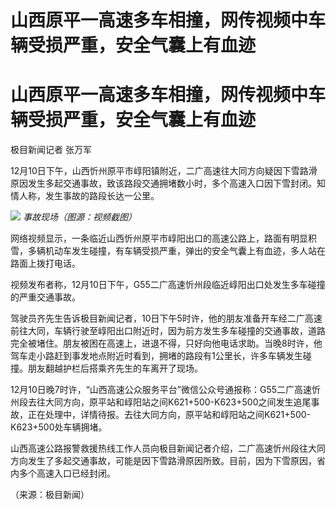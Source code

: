 # 山西原平一高速多车相撞，网传视频中车辆受损严重，安全气囊上有血迹

# 山西原平一高速多车相撞，网传视频中车辆受损严重，安全气囊上有血迹

极目新闻记者 张万军

12月10日下午，山西忻州原平市崞阳镇附近，二广高速往大同方向疑因下雪路滑原因发生多起交通事故，致该路段交通拥堵数小时，多个高速入口因下雪封闭。知情人称，发生事故的路段长达一公里。

![](https://inews.gtimg.com/om_bt/OdmVhxXv2Jd2xJu6OWgDAU6IvzvddKnQts4GfM4zFjwGIAA/1000)
_事故现场（图源：视频截图）_

网络视频显示，一条临近山西忻州原平市崞阳出口的高速公路上，路面有明显积雪，多辆机动车发生碰撞，有车辆受损严重，弹出的安全气囊上有血迹，多人站在路面上拨打电话。

视频发布者称，12月10日下午，G55二广高速忻州段临近崞阳出口处发生多车碰撞的严重交通事故。

驾驶员齐先生告诉极目新闻记者，10日下午5时许，他的朋友准备开车经二广高速前往大同，车辆行驶至崞阳出口附近时，因为前方发生多车碰撞的交通事故，道路完全被堵住。朋友被困在高速上，进退不得，只好向他电话求助。当晚8时许，他驾车走小路赶到事发地点附近时看到，拥堵的路段有1公里长，许多车辆发生碰撞。朋友翻越护栏后搭乘齐先生的车离开了现场。

12月10日晚7时许，“山西高速公众服务平台”微信公众号通报称：G55二广高速忻州段去往大同方向，原平站和崞阳站之间K621+500-K623+500之间发生追尾事故，正在处理中，详情待报。去往大同方向，原平站和崞阳站之间K621+500-K623+500处车辆拥堵。

山西高速公路报警救援热线工作人员向极目新闻记者介绍，二广高速忻州段往大同方向发生了多起交通事故，可能是因下雪路滑原因所致。目前，因为下雪原因，省内多个高速入口已经封闭。

（来源：极目新闻）

